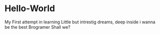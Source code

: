 # Hello-World
My First attempt in learning
Little but intrestig dreams, deep inside i wanna be the best Brogramer 
Shall we?
